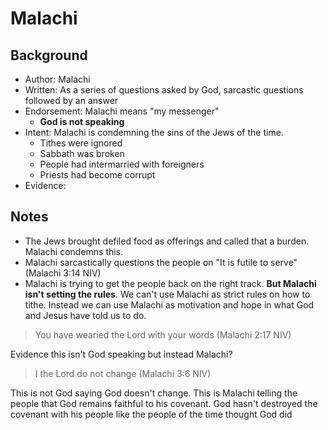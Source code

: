 # Malachi

## Background
- Author: Malachi
- Written: As a series of questions asked by God, sarcastic questions followed by an answer
- Endorsement: Malachi means "my messenger"
  - **God is not speaking** 
- Intent: Malachi is condemning the sins of the Jews of the time.
  - Tithes were ignored
  - Sabbath was broken
  - People had intermarried with foreigners
  - Priests had become corrupt
- Evidence:

## Notes

- The Jews brought defiled food as offerings and called that a burden. Malachi condemns this.
- Malachi sarcastically questions the people on "It is futile to serve" (Malachi 3:14 NIV)
- Malachi is trying to get the people back on the right track. **But Malachi isn't setting the rules**. We can't use Malachi as strict rules on how to tithe. Instead we can use Malachi as motivation and hope in what God and Jesus have told us to do.

> You have wearied the Lord with your words (Malachi 2:17 NIV)

Evidence this isn't God speaking but instead Malachi?

> I the Lord do not change (Malachi 3:6 NIV)

This is not God saying God doesn't change. This is Malachi telling the people that God remains faithful to his covenant. God hasn't destroyed the covenant with his people like the people of the time thought God did
